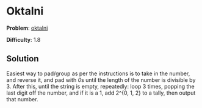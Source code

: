 # Oktalni

**Problem**: [oktalni](https://open.kattis.com/problems/oktalni)

**Difficulty**: 1.8

## Solution

Easiest way to pad/group as per the instructions is to take in the number, and reverse it, and pad with *0*s until the length of the number is divisible by 3. After this, until the string is empty, repeatedly: loop 3 times, popping the last digit off the number, and if it is a 1, add 2^{0, 1, 2} to a tally, then output that number.
